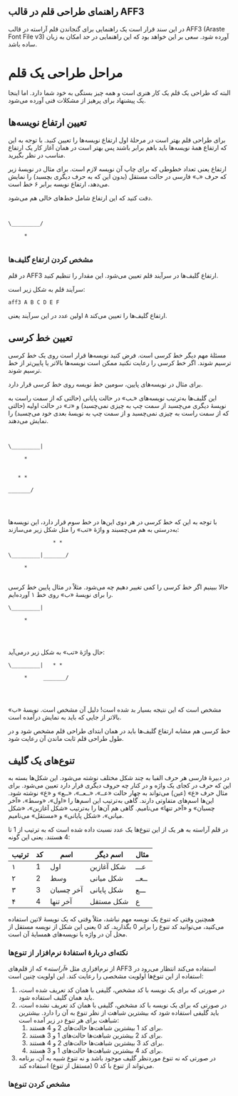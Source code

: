 راهنمای طراحی قلم در قالب AFF3
---
در این سند قرار است یک راهنمایی برای گنجاندن قلم آراسته در قالب AFF3 (Araste Font File v3) آورده شود. سعی بر این خواهد بود که این راهنمایی در حد امکان به زبان ساده باشد.

# مراحل طراحی یک قلم
البته که طراحی یک قلم یک کار هنری است و همه چیز بستگی به خود شما دارد. اما اینجا یک پیشنهاد برای پرهیز از مشکلات فنی آورده می‌شود.

## تعیین ارتفاع نویسه‌ها

برای طراحی قلم بهتر است در مرحلهٔ اول ارتفاع نویسه‌ها را تعیین کنید. با توجه به این که ارتفاع همهٔ نویسه‌ها باید باهم برابر باشند پس بهتر است در همان آغاز کار یک ارتفاع مناسب در نظر بگیرید.

ارتفاع یعنی تعداد خطوطی که برای چاپ آن نویسه لازم است. برای مثال در نویسهٔ زیر که حرف «`ب`» فارسی در حالت مستقل (بدون این که به حرف دیگری بچسبد) را نمایش می‌دهد، ارتفاع نویسه برابر ۶ خط است.

دقت کنید که این ارتفاع شامل خط‌های خالی هم می‌شود.

```


\_________/

     *
    
```


### مشخص کردن ارتفاع گلیف‌ها

در قلم AFF3 ارتفاع گلیف‌ها در سرآیند قلم تعیین می‌شود. این مقدار را تنظیم کنید.


سرآیند قلم به شکل زیر است:
```
aff3 A B C D E F
```


اولین عدد در این سرآیند یعنی `A` ارتفاع گلیف‌ها را تعیین می‌کند.


## تعیین خط کرسی

مسئلهٔ مهم دیگر خط کرسی است. فرض کنید نویسه‌ها قرار است روی یک خط کرسی ترسیم شوند. اگر خط کرسی را رعایت نکنید ممکن است نویسه‌ها بالاتر یا پایین‌تر از خط ترسیم شوند.

برای مثال در نویسه‌های پایین، سومین خط نویسه روی خط کرسی قرار دارد.

این گلیف‌ها به‌ترتیب نویسه‌های «ـب» در حالت پایانی (حالتی که از سمت راست به نویسهٔ دیگری می‌چسبد  از سمت چپ به چیزی نمی‌چسبد) و «تـ» در حالت اولیه (حالتی که از سمت راست به چیزی نمی‌چسبد و از سمت چپ به نویسهٔ بعدی خود می‌چسبد) را نمایش می‌دهند.


```


\_________|

     *
    
```

```
   * *

_______/


    
```

با توجه به این که خط کرسی در هر دوی این‌ها در خط سوم قرار دارد، این نویسه‌ها به‌درستی به هم می‌چسبند و واژهٔ «تب» را مثل شکل زیر می‌سازند:

```
              * *
           
\_________|_______/
           
     *     
               
```

حالا ببینیم اگر خط کرسی را کمی تغییر دهیم چه می‌شود. مثلاً در مثال پایین خط کرسی را برای نویسهٔ «ب» روی خط ۱ آورده‌ایم.

```
\_________|

     *


    
```

حال واژهٔ «تب» به شکل زیر درمی‌آید:
```
\_________|   * *
           
     *     _______/
           
           
        
```

مشخص است که این نتیجه بسیار بد شده است! دلیل آن مشخص است. نویسهٔ «ب» بالاتر از جایی که باید به نمایش درآمده است.


خط کرسی هم مشابه ارتفاع گلیف‌ها باید در همان ابتدای طراحی قلم مشخص شود و در طول طراحی قلم ثابت ماندن آن رعایت شود.

## تنوع‌های یک گلیف
در دبیرهٔ فارسی هر حرف الفبا به چند شکل مختلف نوشته می‌شود. این شکل‌ها بسته به این که حرف در کجای یک واژه و در کنار چه حروف دیگری قرار دارد تعیین می‌شود. برای مثال حرف «ع» (عین) می‌تواند به چهار حالت «عــ»، «ــعــ»، «ــع» و «ع» نوشته شود. این‌ها اسم‌های متفاوتی دارند. گاهی به‌ترتیب این اسم‌ها را «اول»، «وسط»، «آخر چسبان» و «آخر تنها» می‌نامیم. گاهی هم آن‌ها را به‌ترتیب «شکل آغازین»، «شکل میانی»، «شکل پایانی» و «مستقل» می‌نامیم.

در قلم آراسته به هر یک از این تنوع‌ها یک عدد نسبت داده شده است که به ترتیب از 1 تا 4 هستند. یعنی این گونه:


| ترتیب | کد | اسم | اسم دیگر | مثال |
|---|---|---|---|---|
| ۱  | 1  | اول  | شکل آغازین  | عـــ  |
| ۲  |  2 |  وسط | شکل میانی  | ــعــ  |
| ۳  |  3 | آخر چسبان  |  شکل پایانی | ـــع  |
| ۴  |  4 |  آخر تنها |  شکل مستقل | ع  |

همچنین وقتی که تنوع یک نویسه مهم نباشد، مثلاً وقتی که یک نویسهٔ لاتین استفاده می‌کنید، می‌توانید کد تنوع را برابر 0 بگذارید. کد 0 یعنی این شکل از نویسه مستقل از محل آن در واژه یا نویسه‌های همسایهٔ آن است.


### نکته‌ای دربارهٔ استفادهٔ نرم‌افزار از تنوع‌ها

از نرم‌افزاری مثل «_آراسته_» که از قلم‌های AFF3 استفاده می‌کند انتظار می‌رود در استفاده از این تنوع‌ها اولویت مشخصی را رعایت کند. این اولویت چنین است:

1. در صورتی که برای یک نویسه با کد مشخص، گلیفی با همان کد تعریف شده است، باید همان گلیف استفاده شود.
2. در صورتی که برای یک نویسه با کد مشخص، گلیفی با همان کد تعریف نشده است، باید گلیفی استفاده شود که بیشترین شباهت از نظر تنوع به آن را دارد. بیشترین شباهت برای هر تنوع در زیر آمده است:
	1. برای کد 1 بیشترین شباهت‌ها حالت‌های 2 و 4 هستند.
	2. برای کد 2 بیشترین شباهت‌ها حالت‌های 1 و 3 هستند.
	3. برای کد 3 بیشترین شباهت‌ها حالت‌های 2 و 4 هستند.
	4. برای کد 4 بیشترین شباهت‌ها حالت‌های 1 و 3 هستند.
3. در صورتی که نه تنوع موردنظر گلیف موجود باشد و نه تنوع شبیه به آن، برنامه می‌تواند از تنوع با کد 0 (مستقل از تنوع) استفاده کند.


### مشخص کردن تنوع‌ها